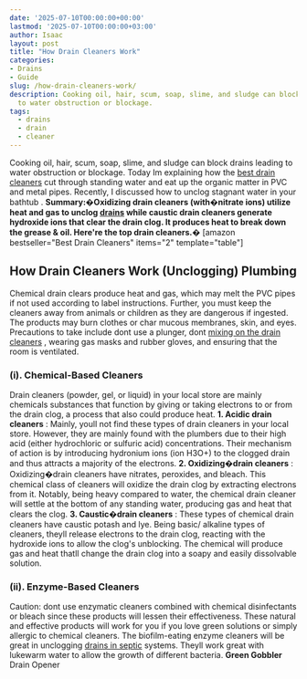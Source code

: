 ```yaml
---
date: '2025-07-10T00:00:00+00:00'
lastmod: '2025-07-10T00:00:00+03:00'
author: Isaac
layout: post
title: "How Drain Cleaners Work"
categories:
- Drains
- Guide
slug: /how-drain-cleaners-work/
description: Cooking oil, hair, scum, soap, slime, and sludge can block drains leading
  to water obstruction or blockage.
tags: 
  - drains
  - drain
  - cleaner
---
```

Cooking oil, hair, scum, soap, slime, and sludge can block drains leading to water obstruction or blockage.
Today Im explaining how the
[best drain cleaners](https://pestpolicy.com/best-drain-[cleaner](/posts/best-drain-cleaner/)//)
cut through standing water and eat up the organic matter in PVC and metal pipes. Recently, I discussed how to
unclog stagnant water in your bathtub
.
**Summary:�Oxidizing drain cleaners (with�nitrate ions) utilize heat and gas to unclog [drains](/posts/best-shower-drain-cleaner/) while caustic drain cleaners generate hydroxide ions that clear the drain clog. It produces heat to break down the grease & oil. Here're the top drain cleaners.�**
[amazon bestseller="Best Drain Cleaners" items="2" template="table"]
## How Drain Cleaners Work (Unclogging) Plumbing
Chemical drain clears produce heat and gas, which may melt the PVC pipes if not used according to label instructions. Further, you must keep the cleaners away from animals or children as they are dangerous if ingested.
The products may burn clothes or char mucous membranes, skin, and eyes. Precautions to take include dont use a plunger, dont
[mixing on the drain cleaners](https://pestpolicy.com/best-drain-cleaner//)
, wearing gas masks and rubber gloves, and ensuring that the room is ventilated.
### (i). Chemical-Based Cleaners
Drain cleaners
(powder, gel, or liquid) in your local store are mainly chemicals substances that function by giving or taking electrons to or from the drain clog, a process that also could produce heat.
**1. Acidic drain cleaners**
: Mainly, youll not find these types of drain cleaners in your local store. However, they are mainly found with the plumbers due to their high acid (either hydrochloric or sulfuric acid) concentrations.
Their mechanism of action is by introducing hydronium ions (ion H3O+) to the
clogged drain
and thus attracts a majority of the electrons.
**2. Oxidizing�drain cleaners**
: Oxidizing�drain cleaners have nitrates, peroxides, and bleach. This chemical class of cleaners will oxidize the drain clog by extracting electrons from it.
Notably, being heavy compared to water, the chemical drain cleaner will settle at the bottom of any standing water, producing gas and heat that clears the clog.
**3. Caustic�drain cleaners**
: These
types of chemical drain cleaners
have caustic potash and lye.
Being basic/ alkaline types of cleaners, theyll release electrons to the drain clog, reacting with the hydroxide ions to allow the clog's unblocking.
The chemical will produce gas and heat thatll change the drain clog into a soapy and easily dissolvable solution.
### (ii). Enzyme-Based Cleaners
Caution: dont use enzymatic cleaners combined with chemical disinfectants or bleach since these products will lessen their effectiveness. These natural and effective products will work for you if you love green solutions or simply allergic to chemical cleaners.
The biofilm-eating enzyme cleaners will be great in unclogging
[drains in septic](https://pestpolicy.com/bio-clean-drain-septic-bacteria-2-review/)
systems. Theyll work great with lukewarm water to allow the growth of different bacteria.
**Green Gobbler**
Drain Opener

